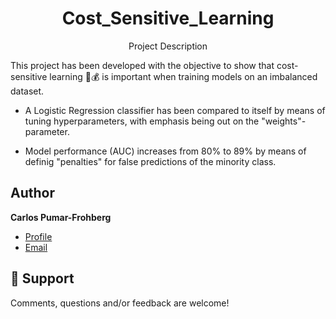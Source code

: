 <h1 align="center">Cost_Sensitive_Learning</h1>
<p align="center">Project Description</p>

This project has been developed with the objective to show that cost-sensitive learning 🔨💰 is important when training models on an imbalanced dataset. 

* A Logistic Regression classifier has been compared to itself by means of tuning hyperparameters, with emphasis being out on the "weights"- parameter.

* Model	performance (AUC) increases from 80% to 89% by means of definig "penalties" for false predictions of the minority class.


## Author

**Carlos Pumar-Frohberg**

- [Profile](https://github.com/cpumarfrohberg)
- [Email](mailto:cpumarfrohberg@gmail.com?subject=Hi "Hi!")


## 🤝 Support

Comments, questions and/or feedback are welcome!
